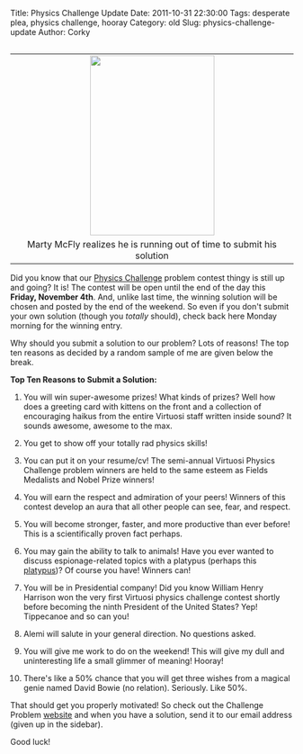 Title: Physics Challenge Update
Date: 2011-10-31 22:30:00
Tags: desperate plea, physics challenge, hooray
Category: old
Slug: physics-challenge-update
Author: Corky

<table cellpadding="0" cellspacing="0" class="tr-caption-container" style="float: left; margin-right: 1em; text-align: left;"><tbody><tr><td style="text-align: center;"><a href="http://1.bp.blogspot.com/-mQtqC-5MmYk/Tq9MkU56O9I/AAAAAAAAAPE/iaFRwtMKwJ0/s1600/mary_mcwatch.jpg" imageanchor="1" style="clear: left; margin-bottom: 1em; margin-left: auto; margin-right: auto;"><img border="0" height="320" src="http://1.bp.blogspot.com/-mQtqC-5MmYk/Tq9MkU56O9I/AAAAAAAAAPE/iaFRwtMKwJ0/s320/mary_mcwatch.jpg" width="221" /></a></td></tr><tr><td class="tr-caption" style="text-align: center;">Marty McFly realizes he is running out
of time to submit his solution</td></tr></tbody></table>Did you know that our <a href="http://pages.physics.cornell.edu/~aalemi/challenge/timemachine.php">Physics Challenge</a> problem contest thingy is still up and going?  It is!  The contest will be open until the end of the day this <b>Friday, November 4th</b>.  And, unlike last time, the winning solution will be chosen and posted by the end of the weekend.  So even if you don't submit your own solution (though you <i>totally</i> should), check back here Monday morning for the winning entry.

Why should you submit a solution to our problem?  Lots of reasons!  The top ten reasons as decided by a random sample of me are given below the break.

<a name='more'></a>


<b>Top Ten Reasons to Submit a Solution:</b>

1)  You will win super-awesome prizes!  What kinds of prizes?  Well how does a greeting card with kittens on the front and a collection of encouraging haikus from the entire Virtuosi staff written inside sound?  It sounds awesome, awesome to the max.

2)  You get to show off your totally rad physics skills!

3)  You can put it on your resume/cv!  The semi-annual Virtuosi Physics Challenge problem winners are held to the same esteem as Fields Medalists and Nobel Prize winners!

4)  You will earn the respect and admiration of your peers!  Winners of this contest develop an aura that all other people can see, fear, and respect.

5)  You will become stronger, faster, and more productive than ever before!  This is a scientifically proven fact perhaps.

6)  You may gain the ability to talk to animals!  Have you ever wanted to discuss espionage-related topics with a platypus (perhaps this <a href="http://www.youtube.com/watch?v=ONgjXrOShlc">platypus</a>)?  Of course you have!  Winners can!

7)  You will be in Presidential company!  Did you know William Henry Harrison won the very first Virtuosi physics challenge contest shortly before becoming the ninth President of the United States?  Yep!  Tippecanoe and so can you!

8)  Alemi will salute in your general direction.  No questions asked.

9)  You will give me work to do on the weekend!  This will give my dull and uninteresting life a small glimmer of meaning!  Hooray!

10) There's like a 50% chance that you will get three wishes from a magical genie named David Bowie (no relation).  Seriously.  Like 50%.


That should get you properly motivated!  So check out the Challenge Problem <a href="http://pages.physics.cornell.edu/~aalemi/challenge/timemachine.php">website</a> and when you have a solution, send it to our email address (given up in the sidebar).

Good luck!
